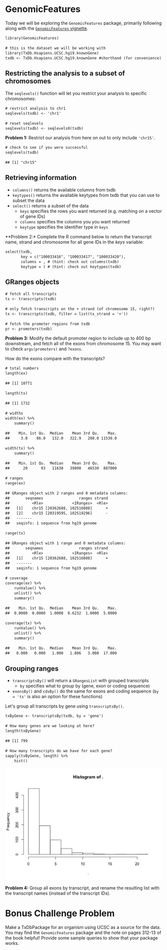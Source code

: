 GenomicFeatures
===============

Today we will be exploring the `GenomicFeatures` package, primarily
following along with the [`GenomicFeatures`
vignette](http://www.bioconductor.org/packages/release/bioc/vignettes/GenomicFeatures/inst/doc/GenomicFeatures.pdf).

    library(GenomicFeatures)

    # this is the dataset we will be working with
    library(TxDb.Hsapiens.UCSC.hg19.knownGene)
    txdb <- TxDb.Hsapiens.UCSC.hg19.knownGene #shorthand (for convenience)

Restricting the analysis to a subset of chromosomes
---------------------------------------------------

The `seqlevels()` function will let you restrict your analysis to
specific chromosomes:

    # restrict analysis to chr1
    seqlevels(txdb) <- 'chr1'

    # reset seqlevels
    seqlevels(txdb) <- seqlevels0(txdb)

**Problem 1:** Restrict our analysis from here on out to only include
`'chr15'`.

    # check to see if you were successful
    seqlevels(txdb)

    ## [1] "chr15"

Retrieving information
----------------------

-   `columns()` returns the available columns from txdb
-   `keytypes()` returns the available keytypes from txdb that you can
    use to subset the data
-   `select()` returns a subset of the data
    -   `keys` specifies the rows you want returned (e.g. matching on a
        vector of gene IDs)
    -   `columns` specifies the columns you you want returned
    -   `keytype` specifies the identifier type in `keys`

\*\*Problem 2:\* Complete the R command below to return the transcript
name, strand and chromosome for all gene IDs in the *keys* variable:

    select(txdb, 
           key = c("100033416", "100033417", "100033420"),
           columns = , # (hint: check out columns(txdb)
           keytype = ) # (hint: check out keytypes(txdb)

GRanges objects
---------------

    # fetch all transcripts
    tx <- transcripts(txdb)

    # only fetch transcripts on the + strand (of chromosome 15, right?)
    tx <- transcripts(txdb, filter = list(tx_strand = '+'))

    # fetch the promoter regions from txdb
    pr <- promoters(txdb)

**Problem 3:** Modify the default promoter region to include up to 400
bp downstream, and fetch all of the exons from chromosome 15. You may
want to check `args(promoters)` and `?exons`.

How do the exons compare with the transcripts?

    # total numbers
    length(ex)

    ## [1] 10771

    length(tx)

    ## [1] 1732

    # widths
    width(ex) %>%
        summary()

    ##    Min. 1st Qu.  Median    Mean 3rd Qu.    Max. 
    ##     3.0    86.0   132.0   322.9   208.0 11530.0

    width(tx) %>%
        summary()

    ##    Min. 1st Qu.  Median    Mean 3rd Qu.    Max. 
    ##      20      93   11630   39890   46530  887000

    # ranges
    range(ex)

    ## GRanges object with 2 ranges and 0 metadata columns:
    ##       seqnames                ranges strand
    ##          <Rle>             <IRanges>  <Rle>
    ##   [1]    chr15 [20362688, 102516808]      +
    ##   [2]    chr15 [20319595, 102519296]      -
    ##   -------
    ##   seqinfo: 1 sequence from hg19 genome

    range(tx)

    ## GRanges object with 1 range and 0 metadata columns:
    ##       seqnames                ranges strand
    ##          <Rle>             <IRanges>  <Rle>
    ##   [1]    chr15 [20362688, 102516808]      +
    ##   -------
    ##   seqinfo: 1 sequence from hg19 genome

    # coverage
    coverage(ex) %>%
        runValue() %>%
        unlist() %>%
        summary()

    ##    Min. 1st Qu.  Median    Mean 3rd Qu.    Max. 
    ##  0.0000  0.0000  1.0000  0.6232  1.0000  5.0000

    coverage(tx) %>%
        runValue() %>%
        unlist() %>%
        summary()

    ##    Min. 1st Qu.  Median    Mean 3rd Qu.    Max. 
    ##   0.000   0.000   1.000   1.806   3.000  17.000

Grouping ranges
---------------

-   `transcriptsBy()` will return a `GRangesList` with grouped
    transcripts
    -   `by` specifies what to group by (gene, exon or coding sequence)
-   `exonsBy()` and `cdsBy()` do the same for exons and coding sequence
    (`by = 'tx'` is also an option for these functions)

Let's group all transcripts by gene using `transcriptsBy()`.

    txByGene <- transcriptsBy(txdb, by = 'gene')

    # How many genes are we looking at here?
    length(txByGene)

    ## [1] 799

    # How many transcripts do we have for each gene?
    sapply(txByGene, length) %>%
        hist()

![](11_GenomicRanges_files/figure-markdown_strict/grouping1-1.png)

**Problem 4:** Group all exons by transcript, and rename the resulting
list with the transcript names (instead of the transcript IDs).

Bonus Challenge Problem
=======================

Make a TxDbPackage for an organism using UCSC as a source for the data.
You may find the `GenomicFeatures` package and the note on pages 312-13
of the book helpful! Provide some sample queries to show that your
package works.
